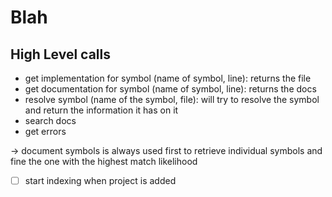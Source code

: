 # Blah

## High Level calls

- get implementation for symbol (name of symbol, line): returns the file
- get documentation for symbol (name of symbol, line): returns the docs
- resolve symbol (name of the symbol, file): will try to resolve the symbol and return the information it has on it
- search docs
- get errors

-> document symbols is always used first to retrieve individual symbols and fine the 
   one with the highest match likelihood


   - [ ] start indexing when project is added